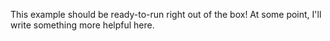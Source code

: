 This example should be ready-to-run right out of the box! At some point, I'll write something more helpful here. 

